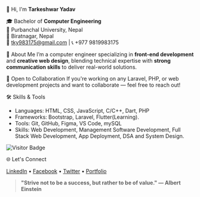  👋 Hi, I'm **Tarkeshwar Yadav**

🎓 Bachelor of **Computer Engineering**  
🏫 Purbanchal University, Nepal  
📍 Biratnagar, Nepal  
📧 tky983175@gmail.com | 📞 +977 9819983175  

💼 About Me
I’m a computer engineer specializing in **front-end development** and **creative web design**, blending technical expertise with **strong communication skills** to deliver real-world solutions.

 🤝 Open to Collaboration
If you're working on any Laravel, PHP, or web development projects and want to collaborate — feel free to reach out!

 🛠 Skills & Tools

- Languages: HTML, CSS, JavaScript, C/C++, Dart, PHP
- Frameworks: Bootstrap, Laravel, Flutter(Learning).
- Tools: Git, GitHub, Figma, VS Code, mySQL
- Skills: Web Development, Management Software Development, Full Stack Web Development, App Deployment, DSA and System Design.


![Visitor Badge](https://komarev.com/ghpvc/?username=tarkeshwaryadav&label=Profile%20views&color=0e75b6&style=flat)

 🌐 Let's Connect

[LinkedIn](https://www.linkedin.com/) • [Facebook](https://www.facebook.com/nirazz.nirazz.9) • [Twitter](https://twitter.com/) • [Portfolio](https://your-portfolio-link.com)



> **"Strive not to be a success, but rather to be of value." — Albert Einstein**
